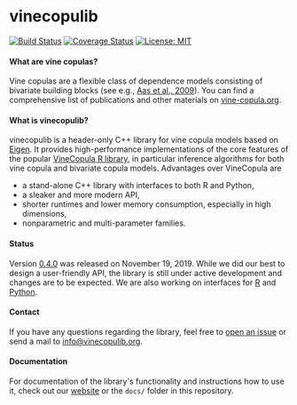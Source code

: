 # vinecopulib
[![Build Status](https://github.com/vinecopulib/vinecopulib/workflows/Build%20Status/badge.svg)](https://github.com/vinecopulib/vinecopulib/actions)
[![Coverage Status](https://img.shields.io/codecov/c/github/vinecopulib/vinecopulib/master.svg)](https://codecov.io/github/vinecopulib/vinecopulib?branch=master)
[![License: MIT](https://img.shields.io/badge/License-MIT-yellow.svg)](https://opensource.org/licenses/MIT)

#### What are vine copulas?

Vine copulas are a flexible class of dependence models consisting of bivariate
building blocks (see e.g.,
[Aas et al., 2009](https://mediatum.ub.tum.de/doc/1083600/1083600.pdf)).
You can find a comprehensive list of publications and other materials on
[vine-copula.org](http://www.statistics.ma.tum.de/en/research/vine-copula-models/).

#### What is vinecopulib?

vinecopulib is a header-only C++ library for vine copula models based on
[Eigen](http://eigen.tuxfamily.org/index.php?title=Main_Page). It provides
high-performance implementations of the core features of the popular
[VineCopula R library](https://github.com/tnagler/VineCopula), in particular
inference algorithms for both vine copula and bivariate copula models.
Advantages over VineCopula are  
* a stand-alone C++ library with interfaces to both R and Python,
* a sleaker and more modern API,
* shorter runtimes and lower memory consumption, especially in high dimensions,
* nonparametric and multi-parameter families.

#### Status

Version [0.4.0](https://github.com/vinecopulib/vinecopulib/releases) was
released on November 19, 2019. While we did our best to
design a user-friendly API, the library is still under active development and
changes are to be expected. We are also working on interfaces for
[R](https://github.com/vinecopulib/rvinecopulib) and
[Python](https://github.com/vinecopulib/pyvinecopulib).

#### Contact

If you have any questions regarding the library, feel free to
[open an issue](https://github.com/vinecopulib/vinecopulib/issues/new) or
send a mail to <info@vinecopulib.org>.

#### Documentation

For documentation of the library's functionality and
instructions how to use it, check out our
[website](https://vinecopulib.github.io/vinecopulib/) or the `docs/` folder
in this repository.
